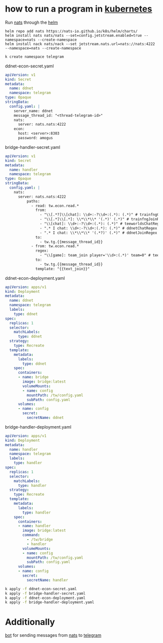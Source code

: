 # how to run a program in [kubernetes](https://kubernetes.io/)
Run [nats](https://github.com/nats-io) through the [helm](https://helm.sh)
```
helm repo add nats https://nats-io.github.io/k8s/helm/charts/
helm install nats nats/nats --set=config.jetstream.enabled=true --namespace=nats --create-namespace
helm install nack nats/nack --set jetstream.nats.url=nats://nats:4222 --namespace=nats --create-namespace
```

```bash
k create namespace telegram
```

ddnet-econ-secret.yaml
```yaml
apiVersion: v1
kind: Secret
metadata:
  name: ddnet
  namespace: telegram
type: Opaque
stringData:
  config.yaml: |
    server_name: ddnet
    message_thread_id: "<thread-telegram-id>"
    nats:
      server: nats.nats:4222
    econ:
      host: <server>:8303
      password: amogus
```

bridge-handler-secret.yaml
```yaml
apiVersion: v1
kind: Secret
metadata:
  name: handler
  namespace: telegram
type: Opaque
stringData:
  config.yaml: |
    nats:
      server: nats.nats:4222
          paths:
            - read: tw.econ.read.*
              from:
                - "\\[.*?]\\[chat]: \\d+:-?\\d+:(.*): (.*)" # trainfngChatRegex
                - "\\[.*]\\[.*]: \\*\\*\\* '(.*)' (.*)" # trainfngJoinRegex
                - "\\[chat]: \\d+:-?\\d+:(.*): (.*)" # teeworldsChatRegex
                - ".* I chat: \\d+:-?\\d+:(.*): (.*)" # ddnetChatRegex
                - ".* I chat: \\*\\*\\* '(.*?)' (.*)" # ddnetJoinRegex
              to:
                - tw.tg.{{message_thread_id}}
            - from: tw.econ.read.*
              regex:
                - "\\[game]: team_join player='\\d+:(.*)' team=0" # teeworldsJoinRegex
              to:
                - tw.tg.{{message_thread_id}}
              template: "{{text_join}}"
```

ddnet-econ-deployment.yaml
```yaml
apiVersion: apps/v1
kind: Deployment
metadata:
  name: ddnet
  namespace: telegram
  labels:
    type: ddnet
spec:
  replicas: 1
  selector:
    matchLabels:
      type: ddnet
  strategy:
    type: Recreate
  template:
    metadata:
      labels:
        type: ddnet
    spec:
      containers:
      - name: bridge
        image: bridge:latest
        volumeMounts:
        - name: config
          mountPath: /tw/config.yaml
          subPath: config.yaml
      volumes:
      - name: config
        secret:
          secretName: ddnet
```

bridge-handler-deployment.yaml
```yaml
apiVersion: apps/v1
kind: Deployment
metadata:
  name: handler
  namespace: telegram
  labels:
    type: handler
spec:
  replicas: 1
  selector:
    matchLabels:
      type: handler
  strategy:
    type: Recreate
  template:
    metadata:
      labels:
        type: handler
    spec:
      containers:
      - name: handler
        image: bridge:latest
        command:
          - /tw/bridge
          - handler
        volumeMounts:
        - name: config
          mountPath: /tw/config.yaml
          subPath: config.yaml
      volumes:
      - name: config
        secret:
          secretName: handler
```

```bash
k apply -f ddnet-econ-secret.yaml 
k apply -f bridge-handler-secret.yaml 
k apply -f ddnet-econ-deployment.yaml 
k apply -f bridge-handler-deployment.yaml
```

# Additionally
[bot](https://github.com/teeworlds-nats/nats-to-telegram) for sending messages from [nats](https://github.com/nats-io) to [telegram](https://telegram.org)
